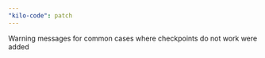 ```yaml
---
"kilo-code": patch
---
```


Warning messages for common cases where checkpoints do not work were added
